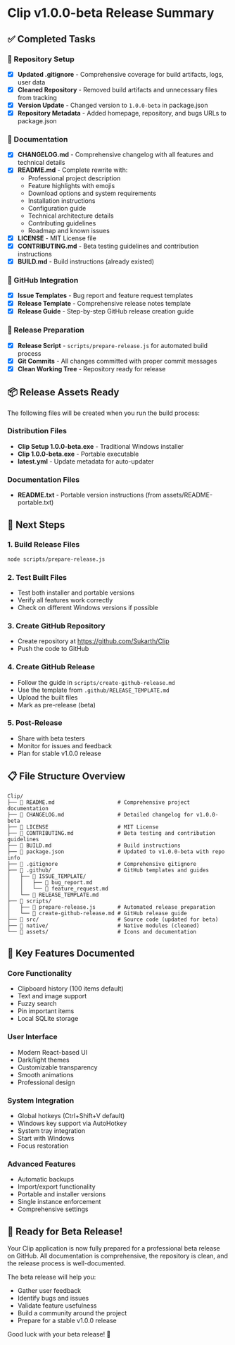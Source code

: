 # Clip v1.0.0-beta Release Summary

## ✅ Completed Tasks

### 📁 Repository Setup
- [x] **Updated .gitignore** - Comprehensive coverage for build artifacts, logs, user data
- [x] **Cleaned Repository** - Removed build artifacts and unnecessary files from tracking
- [x] **Version Update** - Changed version to `1.0.0-beta` in package.json
- [x] **Repository Metadata** - Added homepage, repository, and bugs URLs to package.json

### 📝 Documentation
- [x] **CHANGELOG.md** - Comprehensive changelog with all features and technical details
- [x] **README.md** - Complete rewrite with:
  - Professional project description
  - Feature highlights with emojis
  - Download options and system requirements
  - Installation instructions
  - Configuration guide
  - Technical architecture details
  - Contributing guidelines
  - Roadmap and known issues
- [x] **LICENSE** - MIT License file
- [x] **CONTRIBUTING.md** - Beta testing guidelines and contribution instructions
- [x] **BUILD.md** - Build instructions (already existed)

### 🔧 GitHub Integration
- [x] **Issue Templates** - Bug report and feature request templates
- [x] **Release Template** - Comprehensive release notes template
- [x] **Release Guide** - Step-by-step GitHub release creation guide

### 🚀 Release Preparation
- [x] **Release Script** - `scripts/prepare-release.js` for automated build process
- [x] **Git Commits** - All changes committed with proper commit messages
- [x] **Clean Working Tree** - Repository ready for release

## 📦 Release Assets Ready

The following files will be created when you run the build process:

### Distribution Files
- **Clip Setup 1.0.0-beta.exe** - Traditional Windows installer
- **Clip 1.0.0-beta.exe** - Portable executable
- **latest.yml** - Update metadata for auto-updater

### Documentation Files
- **README.txt** - Portable version instructions (from assets/README-portable.txt)

## 🎯 Next Steps

### 1. Build Release Files
```bash
node scripts/prepare-release.js
```

### 2. Test Built Files
- Test both installer and portable versions
- Verify all features work correctly
- Check on different Windows versions if possible

### 3. Create GitHub Repository
- Create repository at https://github.com/Sukarth/Clip
- Push the code to GitHub

### 4. Create GitHub Release
- Follow the guide in `scripts/create-github-release.md`
- Use the template from `.github/RELEASE_TEMPLATE.md`
- Upload the built files
- Mark as pre-release (beta)

### 5. Post-Release
- Share with beta testers
- Monitor for issues and feedback
- Plan for stable v1.0.0 release

## 📋 File Structure Overview

```
Clip/
├── 📄 README.md                    # Comprehensive project documentation
├── 📄 CHANGELOG.md                 # Detailed changelog for v1.0.0-beta
├── 📄 LICENSE                      # MIT License
├── 📄 CONTRIBUTING.md              # Beta testing and contribution guidelines
├── 📄 BUILD.md                     # Build instructions
├── 📄 package.json                 # Updated to v1.0.0-beta with repo info
├── 📄 .gitignore                   # Comprehensive gitignore
├── 📁 .github/                     # GitHub templates and guides
│   ├── 📁 ISSUE_TEMPLATE/
│   │   ├── 📄 bug_report.md
│   │   └── 📄 feature_request.md
│   └── 📄 RELEASE_TEMPLATE.md
├── 📁 scripts/
│   ├── 📄 prepare-release.js       # Automated release preparation
│   └── 📄 create-github-release.md # GitHub release guide
├── 📁 src/                         # Source code (updated for beta)
├── 📁 native/                      # Native modules (cleaned)
└── 📁 assets/                      # Icons and documentation
```

## 🌟 Key Features Documented

### Core Functionality
- Clipboard history (100 items default)
- Text and image support
- Fuzzy search
- Pin important items
- Local SQLite storage

### User Interface
- Modern React-based UI
- Dark/light themes
- Customizable transparency
- Smooth animations
- Professional design

### System Integration
- Global hotkeys (Ctrl+Shift+V default)
- Windows key support via AutoHotkey
- System tray integration
- Start with Windows
- Focus restoration

### Advanced Features
- Automatic backups
- Import/export functionality
- Portable and installer versions
- Single instance enforcement
- Comprehensive settings

## 🎉 Ready for Beta Release!

Your Clip application is now fully prepared for a professional beta release on GitHub. All documentation is comprehensive, the repository is clean, and the release process is well-documented.

The beta release will help you:
- Gather user feedback
- Identify bugs and issues
- Validate feature usefulness
- Build a community around the project
- Prepare for a stable v1.0.0 release

Good luck with your beta release! 🚀
